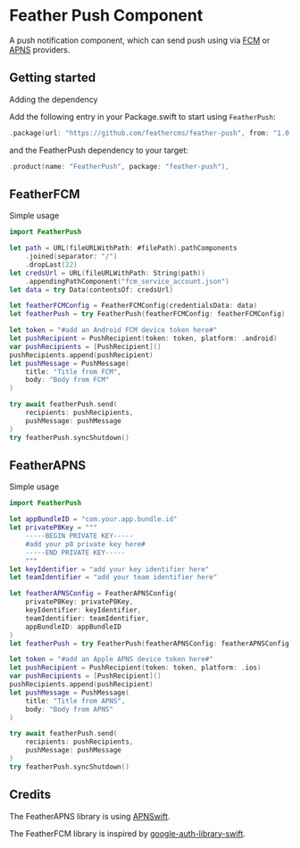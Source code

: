 # Feather Push Component

A push notification component, which can send push using via [FCM](https://firebase.google.com/docs/cloud-messaging) or [APNS](https://developer.apple.com/documentation/usernotifications/setting_up_a_remote_notification_server/sending_notification_requests_to_apns) providers.

## Getting started 

Adding the dependency

Add the following entry in your Package.swift to start using `FeatherPush`:

```swift
.package(url: "https://github.com/feathercms/feather-push", from: "1.0.0"),
```

and the FeatherPush dependency to your target:

```swift
.product(name: "FeatherPush", package: "feather-push"),
```    

## FeatherFCM

Simple usage

```swift
import FeatherPush

let path = URL(fileURLWithPath: #filePath).pathComponents
    .joined(separator: "/")
    .dropLast(22)
let credsUrl = URL(fileURLWithPath: String(path))
    .appendingPathComponent("fcm_service_account.json")
let data = try Data(contentsOf: credsUrl)

let featherFCMConfig = FeatherFCMConfig(credentialsData: data)
let featherPush = try FeatherPush(featherFCMConfig: featherFCMConfig)

let token = "#add an Android FCM device token here#"
let pushRecipient = PushRecipient(token: token, platform: .android)
var pushRecipients = [PushRecipient]()
pushRecipients.append(pushRecipient)
let pushMessage = PushMessage(
    title: "Title from FCM",
    body: "Body from FCM"
)

try await featherPush.send(
    recipients: pushRecipients,
    pushMessage: pushMessage
)
try featherPush.syncShutdown()
```

## FeatherAPNS

Simple usage

```swift
import FeatherPush

let appBundleID = "com.your.app.bundle.id"
let privateP8Key = """
    -----BEGIN PRIVATE KEY-----
    #add your p8 private key here#
    -----END PRIVATE KEY-----
    """
let keyIdentifier = "add your key identifier here"
let teamIdentifier = "add your team identifier here"

let featherAPNSConfig = FeatherAPNSConfig(
    privateP8Key: privateP8Key,
    keyIdentifier: keyIdentifier,
    teamIdentifier: teamIdentifier,
    appBundleID: appBundleID
)
let featherPush = try FeatherPush(featherAPNSConfig: featherAPNSConfig)

let token = "#add an Apple APNS device token here#"
let pushRecipient = PushRecipient(token: token, platform: .ios)
var pushRecipients = [PushRecipient]()
pushRecipients.append(pushRecipient)
let pushMessage = PushMessage(
    title: "Title from APNS",
    body: "Body from APNS"
)

try await featherPush.send(
    recipients: pushRecipients,
    pushMessage: pushMessage
)
try featherPush.syncShutdown()
```

## Credits 

The FeatherAPNS library is using [APNSwift](https://github.com/swift-server-community/APNSwift).

The FeatherFCM library is inspired by [google-auth-library-swift](https://github.com/googleapis/google-auth-library-swift).
